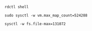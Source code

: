 ```shell
rdctl shell
```
```shell
sudo sysctl -w vm.max_map_count=524288
```
```shell
sysctl -w fs.file-max=131072
```

